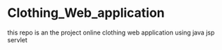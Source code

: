 # Clothing_Web_application
this repo is an the project online clothing web application using java jsp servlet
